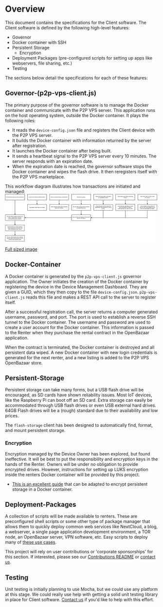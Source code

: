 # Overview #
This document contains the specifications for the Client software. The Client software is defined by the following
high-level features:

* Governor
* Docker container with SSH
* Persistent Storage
    * Encryption
* Deployment Packages (pre-configured scripts for setting up apps like webservers, file sharing, etc.)
* Testing

The sections below detail the specifications for each of these features:

## Governor-(p2p-vps-client.js)
The primary purpose of the governor software is to manage the Docker container and communicate with the
P2P VPS server. This application runs on the host operating system, outside the
Docker container. It plays the following roles:
* It reads the `device-config.json` file and registers the Client device with the P2P VPS server.
* It builds the Docker container with information returned by the server after registration.
* It launches the Docker container after being built.
* It sends a heartbeat signal to the P2P VPS server every 10 minutes. The server responds with an expiration date.
* When the expiration date is reached, the governor software stops the Docker container and wipes the flash drive.
It then reregisters itself with the P2P VPS marketplace.

This workflow diagram illustrates how transactions are initiated and managed:
![Transaction Worflow](images/workflow-thumb.jpg?raw=true "Transaction Worflow")

[Full sized image](images/workflow.jpg)


## Docker-Container
A Docker container is generated by the `p2p-vps-client.js` governor application.
The Owner initiates the creation of the Docker container by registering the device
in the Device Management Dashboard. They are given a GUID, which they
then copy to the file `device-config.json`. `p2p-vps-client.js` reads this file
and makes a REST API call to the server to register itself.

After a successful registration call, the server returns a computer generated
username, password, and port.
The port is used to establish a reverse SSH tunnel to the Docker container. The
username and password are used to create a user account for the Docker container.
This information is passed to the Renter when they purchase the rental contract
in the OpenBazaar application.

When the contract is terminated, the Docker container is destroyed and all
persistent data wiped.
A new Docker container with new login credentials is generated for the next renter,
and a new listing is added to the P2P VPS OpenBazaar store.

## Persistent-Storage
Persistent storage can take many forms, but a USB flash drive will be encouraged,
as SD cards have shown reliability issues. Most IoT devices, like the Raspberry
Pi can boot off an SD card. Extra storage can
easily be accommodated through USB flash drives or even USB external hard drives.
64GB Flash drives will be a (rough) standard due to their availability and low prices.

The `flash-storage` client has been designed to automatically find, format, and mount
persistent storage.

### Encryption
Encryption managed by the Device Owner has been explored, but found ineffective.
It will be best to put the responsibility and encryption keys in the hands of the
Renter. Owners will be under no obligation to provide encrypted drives. However,
instructions for setting up LUKS encryption inside the renters Docker container
will be provided by this project.

* [This is an excellent guide](https://launchbylunch.com/posts/2014/Jan/13/encrypting-docker-on-digitalocean/)
that can be adapted to encrypt persistent storage in a Docker container.


## Deployment-Packages
A collection of scripts will be made available to renters. These are
preconfigured shell scripts or some other type of package manager that allows
them to quickly deploy common web services like NextCloud, a blog, a webserver,
a single page application development environment, a TOR node, an OpenBazaar
server, VPN software, etc. Easy scripts to deploy many of
[these use cases](https://raspberry-hosting.com/en/applications).

This project will rely on user contributions or 'corporate sponsorships' for this
section. If interested, please see our [Contributions README](../CONTRIBUTING.md)
or [contact us](http://p2pvps.org/contact-us/).

## Testing
Unit testing is initially planning to use Mocha, but we could use any platform
at this stage. We could really use help with getting a solid unit testing library
in place for Client software. [Contact us](http://p2pvps.org/contact-us/) if you'd
like to help with this effort.
